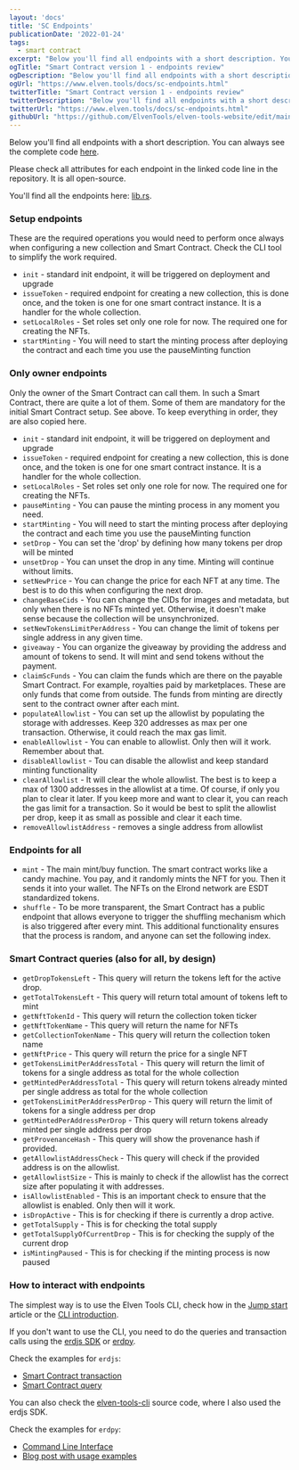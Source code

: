 ```yaml
---
layout: 'docs'
title: 'SC Endpoints'
publicationDate: '2022-01-24'
tags:
  - smart contract
excerpt: "Below you'll find all endpoints with a short description. You can always see the complete code."
ogTitle: "Smart Contract version 1 - endpoints review"
ogDescription: "Below you'll find all endpoints with a short description. You can always see the complete code."
ogUrl: "https://www.elven.tools/docs/sc-endpoints.html"
twitterTitle: "Smart Contract version 1 - endpoints review"
twitterDescription: "Below you'll find all endpoints with a short description. You can always see the complete code."
twitterUrl: "https://www.elven.tools/docs/sc-endpoints.html"
githubUrl: "https://github.com/ElvenTools/elven-tools-website/edit/main/src/docs/sc-endpoints.md"
---
```


Below you'll find all endpoints with a short description. You can always see the complete code [here](https://github.com/ElvenTools/elven-nft-minter-sc).

Please check all attributes for each endpoint in the linked code line in the repository. It is all open-source.

You'll find all the endpoints here: [lib.rs](https://github.com/ElvenTools/elven-nft-minter-sc/blob/main/src/lib.rs).

### Setup endpoints

These are the required operations you would need to perform once always when configuring a new collection and Smart Contract. Check the CLI tool to simplify the work required.

- `init` - standard init endpoint, it will be triggered on deployment and upgrade
- `issueToken` - required endpoint for creating a new collection, this is done once, and the token is one for one smart contract instance. It is a handler for the whole collection.
- `setLocalRoles` - Set roles set only one role for now. The required one for creating the NFTs.
- `startMinting` - You will need to start the minting process after deploying the contract and each time you use the pauseMinting function

### Only owner endpoints

Only the owner of the Smart Contract can call them. In such a Smart Contract, there are quite a lot of them. Some of them are mandatory for the initial Smart Contract setup. See above. To keep everything in order, they are also copied here.

 - `init` - standard init endpoint, it will be triggered on deployment and upgrade
- `issueToken` - required endpoint for creating a new collection, this is done once, and the token is one for one smart contract instance. It is a handler for the whole collection.
- `setLocalRoles` - Set roles set only one role for now. The required one for creating the NFTs. 
- `pauseMinting` - You can pause the minting process in any moment you need. 
- `startMinting` - You will need to start the minting process after deploying the contract and each time you use the pauseMinting function
- `setDrop` - You can set the 'drop' by defining how many tokens per drop will be minted 
- `unsetDrop` - You can unset the drop in any time. Minting will continue without limits.
- `setNewPrice` - You can change the price for each NFT at any time. The best is to do this when configuring the next drop.
- `changeBaseCids` - You can change the CIDs for images and metadata, but only when there is no NFTs minted yet. Otherwise, it doesn't make sense because the collection will be unsynchronized.
- `setNewTokensLimitPerAddress` - You can change the limit of tokens per single address in any given time.
- `giveaway` - You can organize the giveaway by providing the address and amount of tokens to send. It will mint and send tokens without the payment.
- `claimScFunds` - You can claim the funds which are there on the payable Smart Contract. For example, royalties paid by marketplaces. These are only funds that come from outside. The funds from minting are directly sent to the contract owner after each mint.
- `populateAllowlist` - You can set up the allowlist by populating the storage with addresses. Keep 320 addresses as max per one transaction. Otherwise, it could reach the max gas limit.
- `enableAllowlist` - You can enable to allowlist. Only then will it work. Remember about that.
- `disableAllowlist` - Tou can disable the allowlist and keep standard minting functionality
- `clearAllowlist` - It will clear the whole allowlist. The best is to keep a max of 1300 addresses in the allowlist at a time. Of course, if only you plan to clear it later. If you keep more and want to clear it, you can reach the gas limit for a transaction. So it would be best to split the allowlist per drop, keep it as small as possible and clear it each time.
- `removeAllowlistAddress` - removes a single address from allowlist

### Endpoints for all

- `mint` - The main mint/buy function. The smart contract works like a candy machine. You pay, and it randomly mints the NFT for you. Then it sends it into your wallet. The NFTs on the Elrond network are ESDT standardized tokens.
- `shuffle` - To be more transparent, the Smart Contract has a public endpoint that allows everyone to trigger the shuffling mechanism which is also triggered after every mint. This additional functionality ensures that the process is random, and anyone can set the following index.

### Smart Contract queries (also for all, by design)

- `getDropTokensLeft` - This query will return the tokens left for the active drop.
- `getTotalTokensLeft` - This query will return total amount of tokens left to mint 
- `getNftTokenId` - This query will return the collection token ticker
- `getNftTokenName` - This query will return the name for NFTs
- `getCollectionTokenName` - This query will return the collection token name
- `getNftPrice` - This query will return the price for a single NFT
- `getTokensLimitPerAddressTotal` - This query will return the limit of tokens for a single address as total for the whole collection
- `getMintedPerAddressTotal` - This query will return tokens already minted per single address as total for the whole collection
- `getTokensLimitPerAddressPerDrop` - This query will return the limit of tokens for a single address per drop
- `getMintedPerAddressPerDrop` - This query will return tokens already minted per single address per drop
- `getProvenanceHash` - This query will show the provenance hash if provided.
- `getAllowlistAddressCheck` - This query will check if the provided address is on the allowlist.
- `getAllowlistSize` - This is mainly to check if the allowlist has the correct size after populating it with addresses.
- `isAllowlistEnabled` - This is an important check to ensure that the allowlist is enabled. Only then will it work.
- `isDropActive` - This is for checking if there is currently a drop active.
- `getTotalSupply` - This is for checking the total supply
- `getTotalSupplyOfCurrentDrop` - This is for checking the supply of the current drop
- `isMintingPaused` - This is for checking if the minting process is now paused

### How to interact with endpoints

The simplest way is to use the Elven Tools CLI, check how in the [Jump start](/docs/jump-start.html) article or the [CLI introduction](/docs/cli-introduction.html).

If you don't want to use the CLI, you need to do the queries and transaction calls using the [erdjs SDK](https://github.com/ElrondNetwork/elrond-sdk-erdjs) or [erdpy](https://docs.elrond.com/sdk-and-tools/erdpy/erdpy/).

Check the examples for `erdjs`:

- [Smart Contract transaction](https://github.com/ElrondNetwork/elrond-sdk-erdjs#creating-smart-contract-transactions) 
- [Smart Contract query](https://github.com/ElrondNetwork/elrond-sdk-erdjs#querying-smart-contracts)

You can also check the [elven-tools-cli](https://github.com/ElvenTools/elven-tools-cli) source code, where I also used the erdjs SDK.

Check the examples for `erdpy`:

- [Command Line Interface](https://github.com/ElrondNetwork/elrond-sdk-erdpy/blob/main/erdpy/CLI.md) 
- [Blog post with usage examples](https://www.julian.io/articles/elrond-smart-contracts.html)
